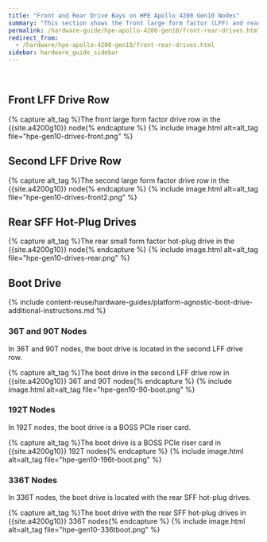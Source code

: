 ```yaml
---
title: "Front and Rear Drive Bays on HPE Apollo 4200 Gen10 Nodes"
summary: "This section shows the front large form factor (LFF) and rear small form factor (SFF) drive bays in HPE Apollo 4200 Gen10 nodes."
permalink: /hardware-guide/hpe-apollo-4200-gen10/front-rear-drives.html
redirect_from:
  - /hardware/hpe-apollo-4200-gen10/front-rear-drives.html
sidebar: hardware_guide_sidebar
---
```


<br>

## Front LFF Drive Row
{% capture alt_tag %}The front large form factor drive row in the {{site.a4200g10}} node{% endcapture %}
{% include image.html alt=alt_tag file="hpe-gen10-drives-front.png" %}

## Second LFF Drive Row
{% capture alt_tag %}The second large form factor drive row in the {{site.a4200g10}} node{% endcapture %}
{% include image.html alt=alt_tag file="hpe-gen10-drives-front2.png" %}

## Rear SFF Hot-Plug Drives
{% capture alt_tag %}The rear small form factor hot-plug drive in the {{site.a4200g10}} node{% endcapture %}
{% include image.html alt=alt_tag file="hpe-gen10-drives-rear.png" %}

## Boot Drive
{% include content-reuse/hardware-guides/platform-agnostic-boot-drive-additional-instructions.md %}

### 36T and 90T Nodes
In 36T and 90T nodes, the boot drive is located in the second LFF drive row.

{% capture alt_tag %}The boot drive in the second LFF drive row in {{site.a4200g10}} 36T and 90T nodes{% endcapture %}
{% include image.html alt=alt_tag file="hpe-gen10-90-boot.png" %}

### 192T Nodes
In 192T nodes, the boot drive is a BOSS PCIe riser card.

{% capture alt_tag %}The boot drive is a BOSS PCIe riser card in {{site.a4200g10}} 192T nodes{% endcapture %}
{% include image.html alt=alt_tag file="hpe-gen10-196t-boot.png" %}

### 336T Nodes
In 336T nodes, the boot drive is located with the rear SFF hot-plug drives.

{% capture alt_tag %}The boot drive with the rear SFF hot-plug drives in {{site.a4200g10}} 336T nodes{% endcapture %}
{% include image.html alt=alt_tag file="hpe-gen10-336tboot.png" %}
